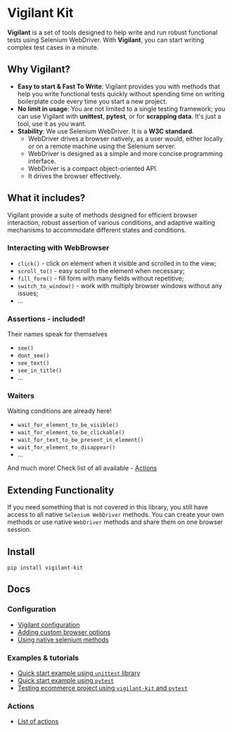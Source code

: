 # Vigilant Kit
**Vigilant** is a set of tools designed to help write and run robust functional tests using Selenium WebDriver. With 
**Vigilant**, you can start writing complex test cases in a minute.

## Why Vigilant?
* **Easy to start & Fast To Write**: Vigilant provides you with methods that help you write functional tests quickly 
without spending time on writing boilerplate code every time you start a new project.
* **No limit in usage**: You are not limited to a single testing framework; you can use Vigilant with **unittest**,
  **pytest**, or for **scrapping data**. It's just a tool, use it as you want.
* **Stability**: We use Selenium WebDriver. It is a **W3C standard**.
   - WebDriver drives a browser natively, as a user would, either locally or on a remote machine using the Selenium server.
   - WebDriver is designed as a simple and more concise programming interface.
   - WebDriver is a compact object-oriented API.
   - It drives the browser effectively.

## What it includes?
Vigilant provide a suite of methods designed for efficient browser interaction, robust assertion of various 
conditions, and adaptive waiting mechanisms to accommodate different states and conditions.

### **Interacting with WebBrowser** 
   - `click()` - click on element when it visible and scrolled in to the view;
   - `scroll_to()` - easy scroll to the element when necessary;
   - `fill_form()` - fill form with many fields without repetitive;
   - `switch_to_window()` - work with multiply browser windows without any issues;
   - ...

### **Assertions** - included! 

Their names speak for themselves
   - `see()`
   - `dont_see()`
   - `see_text()`
   - `see_in_title()`
   - ...


### **Waiters** 

Waiting conditions are already here!
   - `wait_for_element_to_be_visible()`
   - `wait_for_element_to_be_clickable()`
   - `wait_for_text_to_be_present_in_element()`
   - `wait_for_element_to_disappear()`
   - ...

And much more! Check list of all available - [Actions](docs/actions.md)


## Extending Functionality
If you need something that is not covered in this library, you still have access to all native `Selenium WebDriver` 
methods. You can create your own methods or use native `WebDriver` methods and share them on one browser session.

## Install
```shell
pip install vigilant-kit
```

## Docs

### Configuration
- [Vigilant configuration](docs/configuration.md)
- [Adding custom browser options](docs/browser_options.md)
- [Using native selenium methods](docs/native_selenium.md)

### Examples & tutorials
- [Quick start example using `unittest` library](docs/vigilant_unittest.md) 
- [Quick start example using `pytest`](docs/vigilant_pytest.md) 
- [Testing ecommerce project using `vigilant-kit` and `pytest`](docs/tutorial_pytest.md)

### Actions
- [List of actions](docs/actions.md)
